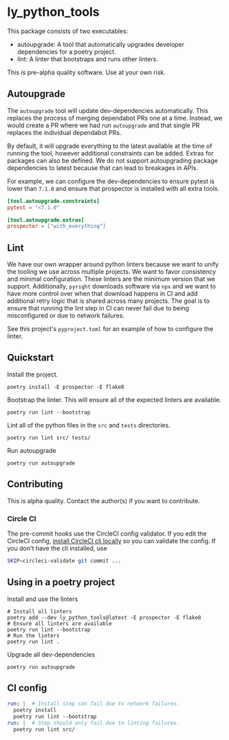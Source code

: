 # ly_python_tools

This package consists of two executables:

- autoupgrade: A tool that automatically upgrades developer dependencies for a poetry project.
- lint: A linter that bootstraps and runs other linters.

This is pre-alpha quality software. Use at your own risk.

## Autoupgrade

The `autoupgrade` tool will update dev-dependencies automatically. This replaces
the process of merging dependabot PRs one at a time. Instead, we would create a
PR where we had run `autoupgrade` and that single PR replaces the individual
dependabot PRs.

By default, it will upgrade everything to the latest available at the time of
running the tool, however additional constraints can be added. Extras for
packages can also be defined. We do not support autoupgrading package
dependencies to latest because that can lead to breakages in APIs.

For example, we can configure the dev-dependencies to ensure pytest is lower
than `7.1.0` and ensure that prospector is installed with all extra tools.

```toml
[tool.autoupgrade.constraints]
pytest = "<7.1.0"

[tool.autoupgrade.extras]
prospector = ["with_everything"]
```

## Lint

We have our own wrapper around python linters because we want to unify the
tooling we use across multiple projects. We want to favor consistency and
minimal configuration. These linters are the minimum version that we support.
Additionally, `pyright` downloads software via `npx` and we want to have more
control over when that download happens in CI and add additional retry logic
that is shared across many projects. The goal is to ensure that running the lint
step in CI can never fail due to being misconfigured or due to network failures.

See this project's `pyproject.toml` for an example of how to configure the
linter.

## Quickstart

Install the project.

```
poetry install -E prospector -E flake8
```

Bootstrap the linter. This will ensure all of the expected linters are
available.

```
poetry run lint --bootstrap
```

Lint all of the python files in the `src` and `tests` directories.

```
poetry run lint src/ tests/
```

Run autoupgrade

```
poetry run autoupgrade
```

## Contributing

This is alpha quality. Contact the author(s) if you want to contribute.

### Circle CI

The pre-commit hooks use the CircleCI config validator. If you edit the CircleCI
config, [install CircleCI cli locally](https://circleci.com/docs/2.0/local-cli/)
so you can validate the config. If you don't have the cli installed, use

```bash
SKIP=circleci-validate git commit ...
```

## Using in a poetry project

Install and use the linters

```
# Install all linters
poetry add --dev ly_python_tools@latest -E prospector -E flake8
# Ensure all linters are available
poetry run lint --bootstrap
# Run the linters
poetry run lint .
```

Upgrade all dev-dependencies

```
poetry run autoupgrade
```

## CI config

```yaml
run: |  # Install step can fail due to network failures.
  poetry install
  poetry run lint --bootstrap
run: |  # Step should only fail due to linting failures.
  poetry run lint src/
```
